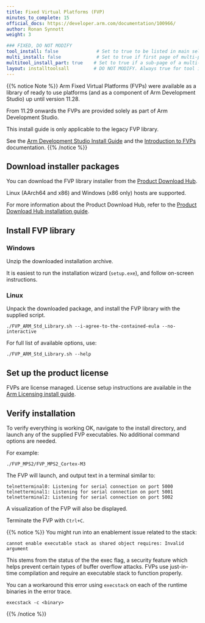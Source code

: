```yaml
---
title: Fixed Virtual Platforms (FVP)
minutes_to_complete: 15
official_docs: https://developer.arm.com/documentation/100966/
author: Ronan Synnott
weight: 3

### FIXED, DO NOT MODIFY
tool_install: false              # Set to true to be listed in main selection page, else false
multi_install: false             # Set to true if first page of multi-page article, else false
multitool_install_part: true    # Set to true if a sub-page of a multi-page article, else false
layout: installtoolsall         # DO NOT MODIFY. Always true for tool install articles
---
```


{{% notice Note %}}
Arm Fixed Virtual Platforms (FVPs) were available as a library of ready to use platforms (and as a component of Arm Development Studio) up until version 11.28.

From 11.29 onwards the FVPs are provided solely as part of Arm Development Studio.

This install guide is only applicable to the legacy FVP library.

See the [Arm Development Studio Install Guide](/install-guides/armds) and the [Introduction to FVPs](https://developer.arm.com/documentation/110379/1129/Introduction-to-FVPs) documentation.
{{% /notice %}}

## Download installer packages

You can download the FVP library installer from the [Product Download Hub](https://developer.arm.com/downloads/view/FMFVP).

Linux (AArch64 and x86) and Windows (x86 only) hosts are supported.

For more information about the Product Download Hub, refer to the [Product Download Hub installation guide](/install-guides/pdh).

## Install FVP library

### Windows

Unzip the downloaded installation archive.

It is easiest to run the installation wizard (`setup.exe`), and follow on-screen instructions.

### Linux
Unpack the downloaded package, and install the FVP library with the supplied script.
```command
./FVP_ARM_Std_Library.sh --i-agree-to-the-contained-eula --no-interactive
```
For full list of available options, use:
```command
./FVP_ARM_Std_Library.sh --help
```

## Set up the product license

FVPs are license managed. License setup instructions are available in the [Arm Licensing install guide](/install-guides/license).

## Verify installation

To verify everything is working OK, navigate to the install directory, and launch any of the supplied FVP executables. No additional command options are needed.

For example:
```command
./FVP_MPS2/FVP_MPS2_Cortex-M3
```
The FVP will launch, and output text in a terminal similar to:
```output
telnetterminal0: Listening for serial connection on port 5000
telnetterminal1: Listening for serial connection on port 5001
telnetterminal2: Listening for serial connection on port 5002
```
A visualization of the FVP will also be displayed.

Terminate the FVP with `Ctrl+C`.

{{% notice %}}
You might run into an enablement issue related to the stack:
```
cannot enable executable stack as shared object requires: Invalid argument
```
This stems from the status of the the exec flag, a security feature which helps prevent certain types of buffer overflow attacks. FVPs use just-in-time compilation and require an executable stack to function properly. 

You can a workaround this error using `execstack` on each of the runtime binaries in the error trace.
```
execstack -c <binary>
```
{{% /notice %}}

